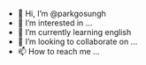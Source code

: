- 👋 Hi, I’m @parkgosungh
- 👀 I’m interested in ...
- 🌱 I’m currently learning english
- 💞️ I’m looking to collaborate on ...
- 📫 How to reach me ...

<!---
parkgosungh/parkgosungh is a ✨ special ✨ repository because its `README.md` (this file) appears on your GitHub profile.
You can click the Preview link to take a look at your changes.
--->
